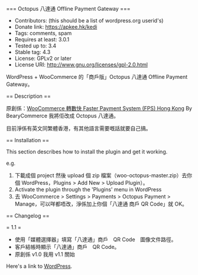 === Octopus 八達通 Offline Payment Gateway ===

* Contributors: (this should be a list of wordpress.org userid's)
* Donate link: https://apkee.hk/kedi
* Tags: comments, spam
* Requires at least: 3.0.1
* Tested up to: 3.4
* Stable tag: 4.3
* License: GPLv2 or later
* License URI: http://www.gnu.org/licenses/gpl-2.0.html

WordPress + WooCommerce 的「商戶版」Octopus 八達通 Offline Payment Gateway。

== Description ==

原創係：[WooCommerce 轉數快 Faster Payment System (FPS) Hong Kong](https://wordpress.org/plugins/wpp-faster-payment-systemfps-hong-kong/) By BearyCommerce
我將佢改成 Octopus 八達通。

目前淨係有英文同繁體香港，有其他語言需要嘅話就要自己搞。

== Installation ==

This section describes how to install the plugin and get it working.

e.g.

1. 下載成個 project 然後 upload 個 zip 檔案（woo-octopus-master.zip）去你個 WordPress，Plugins > Add New > Upload Plugin）。
1. Activate the plugin through the 'Plugins' menu in WordPress
1. 去 WooCommerce > Settings > Payments > Octopus Payment > Manage，可以咩都唔改，淨係加上你個「八達通 商戶 QR Code」就 OK。

== Changelog ==

= 1.1 =
* 使用「媒體選擇器」填寫「八達通」商戶　QR Code　圖像文件路徑。
* 客戶結帳時顯示「八達通」商戶　QR Code。
* 原創係 v1.0 我用 v1.1 關始

Here's a link to [WordPress](http://wordpress.org/ "Your favorite software").
